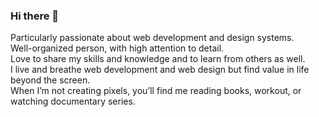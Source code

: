 ### Hi there 👋

<!--
**itamarrosenblum/itamarrosenblum** is a ✨ _special_ ✨ repository because its `README.md` (this file) appears on your GitHub profile.

Here are some ideas to get you started:

- 🔭 I’m currently working on ...
- 🌱 I’m currently learning ...
- 👯 I’m looking to collaborate on ...
- 🤔 I’m looking for help with ...
- 💬 Ask me about ...
- 📫 How to reach me: ...
- 😄 Pronouns: ...
- ⚡ Fun fact: ...
-->

Particularly passionate about web development and design systems.<br>
Well-organized person, with high attention to detail.<br>
Love to share my skills and knowledge and to learn from others as well.<br>
I live and breathe web development and web design but find value in life beyond the screen.<br>
When I’m not creating pixels, you’ll find me reading books, workout, or watching documentary series.
